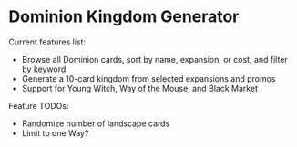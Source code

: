 # Dominion Kingdom Generator

Current features list:
- Browse all Dominion cards, sort by name, expansion, or cost, and filter by keyword
- Generate a 10-card kingdom from selected expansions and promos
- Support for Young Witch, Way of the Mouse, and Black Market

Feature TODOs:
- Randomize number of landscape cards
- Limit to one Way?
